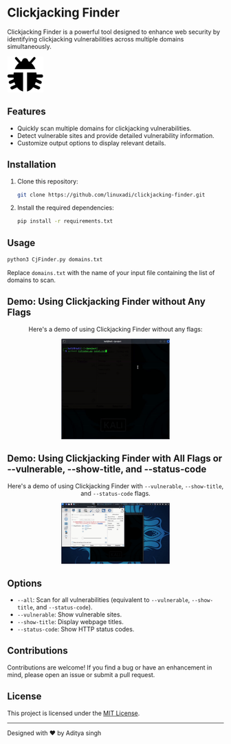 # Clickjacking Finder

Clickjacking Finder is a powerful tool designed to enhance web security by identifying clickjacking vulnerabilities across multiple domains simultaneously.

![Clickjacking Finder Logo](https://github.com/linuxadi/clickjacking-finder/blob/main/clcikjacking.png)

## Features

- Quickly scan multiple domains for clickjacking vulnerabilities.
- Detect vulnerable sites and provide detailed vulnerability information.
- Customize output options to display relevant details.


## Installation

1. Clone this repository:

   ```bash
   git clone https://github.com/linuxadi/clickjacking-finder.git
   ```

2. Install the required dependencies:

   ```bash
   pip install -r requirements.txt
   ```

## Usage

```bash
python3 CjFinder.py domains.txt 
```

Replace `domains.txt` with the name of your input file containing the list of domains to scan.

## Demo: Using Clickjacking Finder without Any Flags

<div style="text-align: center;">
  <p>Here's a demo of using Clickjacking Finder without any flags:</p>
  <a href="https://github.com/linuxadi/linuxadi/raw/main/imports/without%20any%20flag.gif">
    <img src="https://github.com/linuxadi/linuxadi/raw/main/imports/without%20any%20flag.gif" alt="Clickjacking Finder Demo" width="50%">
  </a>
</div>

## Demo: Using Clickjacking Finder with All Flags or --vulnerable, --show-title, and --status-code 

<div style="text-align: center;">
  <p>Here's a demo of using Clickjacking Finder with <code>--vulnerable</code>, <code>--show-title</code>, and <code>--status-code</code> flags. </p>
  <a href="https://github.com/linuxadi/linuxadi/blob/main/imports/with-all-flags.gif">
    <img src="https://github.com/linuxadi/linuxadi/blob/main/imports/with-all-flags.gif" alt="Clickjacking Finder Demo with All Flags" width="50%">
  </a>
</div>


## Options

- `--all`: Scan for all vulnerabilities (equivalent to `--vulnerable`, `--show-title`, and `--status-code`).
- `--vulnerable`: Show vulnerable sites.
- `--show-title`: Display webpage titles.
- `--status-code`: Show HTTP status codes.

## Contributions

Contributions are welcome! If you find a bug or have an enhancement in mind, please open an issue or submit a pull request.

## License

This project is licensed under the [MIT License](LICENSE).

---
Designed with ❤️ by Aditya singh 
